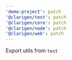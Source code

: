 ```yaml
---
'demo-project': patch
'@clarigen/test': patch
'@clarigen/core': patch
'@clarigen/node': patch
'@clarigen/web': patch
---
```


Export utils from `test`

